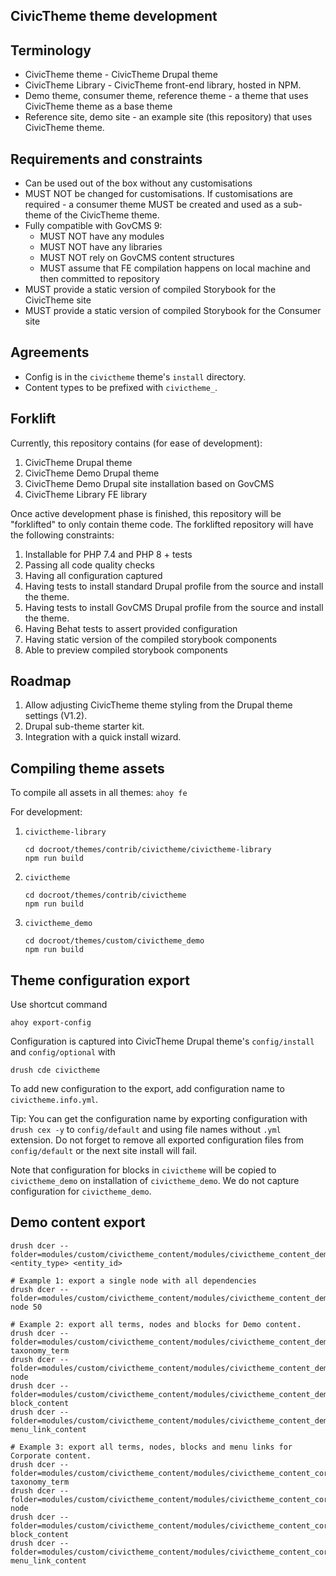 CivicTheme theme development
-----------------------

## Terminology
- CivicTheme theme - CivicTheme Drupal theme
- CivicTheme Library - CivicTheme front-end library, hosted in NPM.
- Demo theme, consumer theme, reference theme - a theme that uses CivicTheme theme as
  a base theme
- Reference site, demo site - an example site (this repository) that uses CivicTheme
  theme.


## Requirements and constraints
- Can be used out of the box without any customisations
- MUST NOT be changed for customisations. If customisations are required - a
  consumer theme MUST be created and used as a sub-theme of the CivicTheme theme.
- Fully compatible with GovCMS 9:
  - MUST NOT have any modules
  - MUST NOT have any libraries
  - MUST NOT rely on GovCMS content structures
  - MUST assume that FE compilation happens on local machine and then committed
    to repository
- MUST provide a static version of compiled Storybook for the CivicTheme site
- MUST provide a static version of compiled Storybook for the Consumer site


## Agreements
- Config is in the `civictheme` theme's `install` directory.
- Content types to be prefixed with `civictheme_`.


## Forklift

Currently, this repository contains (for ease of development):
1. CivicTheme Drupal theme
2. CivicTheme Demo Drupal theme
3. CivicTheme Demo Drupal site installation based on GovCMS
4. CivicTheme Library FE library

Once active development phase is finished, this repository will be "forklifted"
to only contain theme code.
The forklifted repository will have the following constraints:
1. Installable for PHP 7.4 and PHP 8 + tests
2. Passing all code quality checks
3. Having all configuration captured
4. Having tests to install standard Drupal profile from the source and install the theme.
5. Having tests to install GovCMS Drupal profile from the source and install the theme.
6. Having Behat tests to assert provided configuration
7. Having static version of the compiled storybook components
8. Able to preview compiled storybook components

## Roadmap
1. Allow adjusting CivicTheme theme styling from the Drupal theme settings (V1.2).
2. Drupal sub-theme starter kit.
3. Integration with a quick install wizard.

## Compiling theme assets

To compile all assets in all themes: `ahoy fe`

For development:
1. `civictheme-library`

       cd docroot/themes/contrib/civictheme/civictheme-library
       npm run build

2. `civictheme`

       cd docroot/themes/contrib/civictheme
       npm run build

2. `civictheme_demo`

       cd docroot/themes/custom/civictheme_demo
       npm run build

## Theme configuration export

Use shortcut command

    ahoy export-config

Configuration is captured into CivicTheme Drupal theme's `config/install` and
`config/optional` with

    drush cde civictheme

To add new configuration to the export, add configuration name to `civictheme.info.yml`.

Tip: You can get the configuration name by exporting configuration with `drush cex -y`
to `config/default` and using file names without `.yml` extension. Do not forget
to remove all exported configuration files from `config/default` or the next site
install will fail.

Note that configuration for blocks in `civictheme` will be copied to `civictheme_demo` on
installation of `civictheme_demo`. We do not capture configuration for `civictheme_demo`.

## Demo content export

    drush dcer --folder=modules/custom/civictheme_content/modules/civictheme_content_demo/content <entity_type> <entity_id>

    # Example 1: export a single node with all dependencies
    drush dcer --folder=modules/custom/civictheme_content/modules/civictheme_content_demo/content node 50

    # Example 2: export all terms, nodes and blocks for Demo content.
    drush dcer --folder=modules/custom/civictheme_content/modules/civictheme_content_demo/content taxonomy_term
    drush dcer --folder=modules/custom/civictheme_content/modules/civictheme_content_demo/content node
    drush dcer --folder=modules/custom/civictheme_content/modules/civictheme_content_demo/content block_content
    drush dcer --folder=modules/custom/civictheme_content/modules/civictheme_content_demo/content menu_link_content

    # Example 3: export all terms, nodes, blocks and menu links for Corporate content.
    drush dcer --folder=modules/custom/civictheme_content/modules/civictheme_content_corporate/content taxonomy_term
    drush dcer --folder=modules/custom/civictheme_content/modules/civictheme_content_corporate/content node
    drush dcer --folder=modules/custom/civictheme_content/modules/civictheme_content_corporate/content block_content
    drush dcer --folder=modules/custom/civictheme_content/modules/civictheme_content_corporate/content menu_link_content
